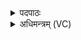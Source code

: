 <details><summary>पदपाठः</summary>

दे॒वीः। द्वारः॑। व॒यो॒धस॒मिति॑ वयः॒ऽधस॑म्। शुचि॑म्। इन्द्र॑म्। अ॒व॒र्ध॒य॒न्। उ॒ष्णिहा॑। छन्द॑सा। इ॒न्द्रि॒यम्। प्रा॒णम्। इन्द्रे॑। वयः॑। दध॑त्। व॒सु॒वन॒ इति॑ वसु॒ऽवने॑। व॒सु॒धेय॒स्येति॑ वसु॒ऽधेय॑स्य। व्य॒न्तु॒। यज॑। ३६।
</details>

<details><summary>अधिमन्त्रम् (VC)</summary>

- इन्द्रो देवता
- सरस्वत्यृषिः
- भुरिक्त्रिष्टुप्
- धैवतः
</details>